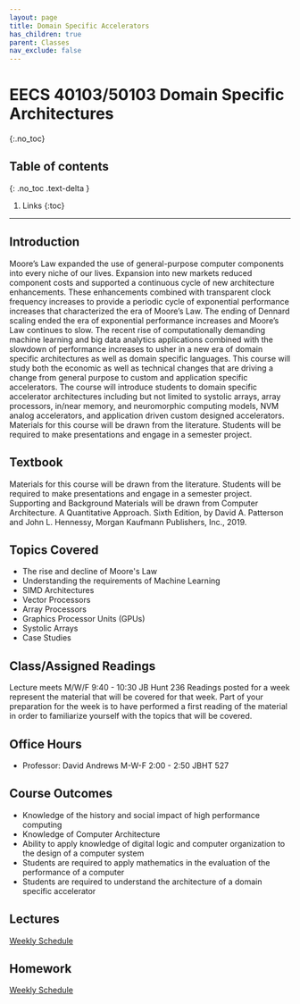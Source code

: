 ```yaml
---
layout: page
title: Domain Specific Accelerators
has_children: true
parent: Classes
nav_exclude: false
---
```


# EECS 40103/50103 Domain Specific Architectures
{:.no_toc}

## Table of contents
{: .no_toc .text-delta }

1. Links
{:toc}

---

## Introduction

Moore’s Law expanded the use of general-purpose computer components into every niche of our lives. Expansion into new markets reduced component costs and supported a continuous cycle of new architecture enhancements. These enhancements combined with transparent clock frequency increases to provide a periodic cycle of exponential performance increases that characterized the era of Moore’s Law. The ending of Dennard scaling ended the era of exponential performance increases and Moore’s Law continues to slow. The recent rise of computationally demanding machine learning and big data analytics applications combined with the slowdown of performance increases to usher in a new era of domain specific architectures as well as domain specific languages. This course will study both the economic as well as technical changes that are driving a change from general purpose to custom and application specific accelerators. The course will introduce students to domain specific accelerator architectures including but not limited to systolic arrays, array processors, in/near memory, and neuromorphic computing models, NVM analog accelerators, and application driven custom designed accelerators. Materials for this course will be drawn from the literature. Students will be required to make presentations and engage in a semester project.

## Textbook

Materials for this course will be drawn from the literature. Students will be required to make presentations and engage in a semester project. Supporting and Background Materials will be drawn from Computer Architecture. A Quantitative Approach. Sixth Edition, by David A. Patterson and John L. Hennessy, Morgan Kaufmann Publishers, Inc., 2019.

## Topics Covered

- The rise and decline of Moore's Law
- Understanding the requirements of Machine Learning
- SIMD Architectures
- Vector Processors
- Array Processors
- Graphics Processor Units (GPUs)
- Systolic Arrays
- Case Studies

## Class/Assigned Readings

Lecture meets M/W/F 9:40 - 10:30 JB Hunt 236
Readings posted for a week represent the material that will be covered for that week. Part of your preparation for the week is to have performed a first reading of the material in order to familiarize yourself with the topics that will be covered.

## Office Hours

- Professor: David Andrews M-W-F 2:00 - 2:50 JBHT 527

## Course Outcomes

- Knowledge of the history and social impact of high performance computing
- Knowledge of Computer Architecture
- Ability to apply knowledge of digital logic and computer organization to the design of a computer system
- Students are required to apply mathematics in the evaluation of the performance of a computer
- Students are required to understand the architecture of a domain specific accelerator

## Lectures
[Weekly Schedule](./schedule)

## Homework
[Weekly Schedule](./schedule)
